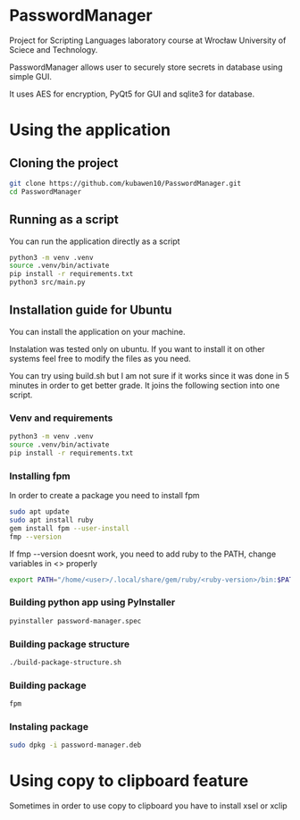 # PasswordManager
Project for Scripting Languages laboratory course at Wrocław University of Sciece and Technology.

PasswordManager allows user to securely store secrets in database using simple GUI.

It uses AES for encryption, PyQt5 for GUI and sqlite3 for database.

# Using the application
## Cloning the project
```bash
git clone https://github.com/kubawen10/PasswordManager.git
cd PasswordManager
```

## Running as a script
You can run the application directly as a script 

```bash
python3 -m venv .venv
source .venv/bin/activate
pip install -r requirements.txt
python3 src/main.py
```

## Installation guide for Ubuntu
You can install the application on your machine.

Instalation was tested only on ubuntu. If you want to install it on other systems feel free to modify the files as you need.

You can try using build.sh but I am not sure if it works since it was done in 5 minutes in order to get better grade. It joins the following section into one script.

### Venv and requirements
```bash
python3 -m venv .venv
source .venv/bin/activate
pip install -r requirements.txt
```

### Installing fpm
In order to create a package you need to install fpm
```bash
sudo apt update
sudo apt install ruby
gem install fpm --user-install
fmp --version
```

If fmp --version doesnt work, you need to add ruby to the PATH, change variables in <> properly
```bash
export PATH="/home/<user>/.local/share/gem/ruby/<ruby-version>/bin:$PATH"
```

### Building python app using PyInstaller

```bash
pyinstaller password-manager.spec
```

### Building package structure
```bash
./build-package-structure.sh
```

### Building package
```bash
fpm
```

### Instaling package
```bash
sudo dpkg -i password-manager.deb
```

# Using copy to clipboard feature
Sometimes in order to use copy to clipboard you have to install xsel or xclip